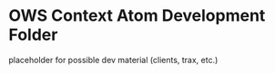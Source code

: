 OWS Context Atom Development Folder
===================================

placeholder for possible dev material (clients, trax, etc.)
